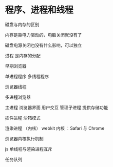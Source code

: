 # 程序、进程和线程 

磁盘与内存的区别 

内存是靠电力驱动的，电脑关闭就没有了 

磁盘电源关闭也没有什么影响，可以独立


进程 是内存的分配



早期浏览器


单进程程序
多线程程序


浏览器线程  



多进程浏览器 

 主进程 
    浏览器界面
    用户交互
    管理子进程
    提供存储功能

  插件进程
  沙箱模式

  渲染进程 （内核）
   webkit 内核 ：Safari 与 Chrome 

   浏览器内核执行机制


   js 单线程与渲染进程互斥

   任务队列 

     



      
     
   
